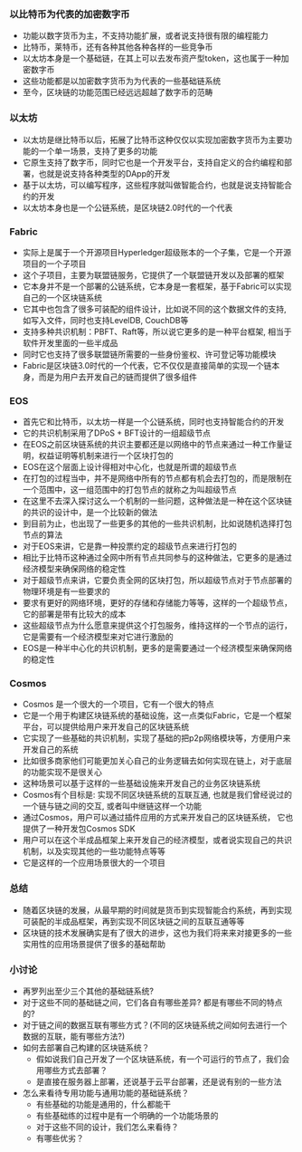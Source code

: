### 以比特币为代表的加密数字币

- 功能以数字货币为主，不支持功能扩展，或者说支持很有限的编程能力
- 比特币，莱特币，还有各种其他各种各样的一些竞争币
- 以太坊本身是一个基础链，在其上可以去发布资产型token，这也属于一种加密数字币
- 这些功能都是以加密数字货币为为代表的一些基础链系统
- 至今，区块链的功能范围已经远远超越了数字币的范畴

### 以太坊

- 以太坊是继比特币以后，拓展了比特币这种仅仅以实现加密数字货币为主要功能的一个单一场景，支持了更多的功能
- 它原生支持了数字币，同时它也是一个开发平台，支持自定义的合约编程和部署，也就是说支持各种类型的DApp的开发
- 基于以太坊，可以编写程序，这些程序就叫做智能合约，也就是说支持智能合约的开发
- 以太坊本身也是一个公链系统，是区块链2.0时代的一个代表

### Fabric

- 实际上是属于一个开源项目Hyperledger超级账本的一个子集，它是一个开源项目的一个子项目
- 这个子项目，主要为联盟链服务，它提供了一个联盟链开发以及部署的框架
- 它本身并不是一个部署的公链系统，它本身是一套框架，基于Fabric可以实现自己的一个区块链系统
- 它其中也包含了很多可装配的组件设计，比如说不同的这个数据文件的支持, 如写入文件，同时也支持LevelDB, CouchDB等
- 支持多种共识机制：PBFT、Raft等，所以说它更多的是一种平台框架, 相当于软件开发里面的一些半成品
- 同时它也支持了很多联盟链所需要的一些身份鉴权、许可登记等功能模块
- Fabric是区块链3.0时代的一个代表，它不仅仅是直接简单的实现一个链本身，而是为用户去开发自己的链而提供了很多组件

### EOS

- 首先它和比特币，以太坊一样是一个公链系统，同时也支持智能合约的开发
- 它的共识机制采用了DPoS + BFT设计的一组超级节点
- 在EOS之前区块链系统的共识主要都还是以网络中的节点来通过一种工作量证明，权益证明等机制来进行一个区块打包的
- EOS在这个层面上设计得相对中心化，也就是所谓的超级节点
- 在打包的过程当中，并不是网络中所有的节点都有机会去打包的，而是限制在一个范围中，这一组范围中的打包节点的就称之为叫超级节点
- 在这里不去深入探讨这么一个机制的一些问题，这种做法是一种在这个区块链的共识的设计中，是一个比较新的做法
- 到目前为止，也出现了一些更多的其他的一些共识机制，比如说随机选择打包节点的算法
- 对于EOS来讲，它是靠一种投票约定的超级节点来进行打包的
- 相比于比特币这种通过全网中所有节点共同参与的这种做法，它更多的是通过经济模型来确保网络的稳定性
- 对于超级节点来讲，它要负责全网的区块打包，所以超级节点对于节点部署的物理环境是有一些要求的
- 要求有更好的网络环境，更好的存储和存储能力等等，这样的一个超级节点，它的部署是带有比较大的成本
- 这些超级节点为什么愿意来提供这个打包服务，维持这样的一个节点的运行，它是需要有一个经济模型来对它进行激励的
- EOS是一种半中心化的共识机制，更多的是需要通过一个经济模型来确保网络的稳定性

### Cosmos

- Cosmos 是一个很大的一个项目，它有一个很大的特点
- 它是一个用于构建区块链系统的基础设施，这一点类似Fabric，它是一个框架平台，可以提供给用户来开发自己的区块链系统
- 它实现了一些基础的共识机制，实现了基础的把p2p网络模块等，方便用户来开发自己的系统
- 比如很多商家他们可能更加关心自己的业务逻辑去如何实现在链上，对于底层的功能实现不是很关心
- 这种场景可以基于这样的一些基础设施来开发自己的业务区块链系统
- Cosmos有个目标是: 实现不同区块链系统的互联互通, 也就是我们曾经说过的一个链与链之间的交互, 或者叫中继链这样一个功能
- 通过Cosmos，用户可以通过插件应用的方式来开发自己的区块链系统， 它也提供了一种开发包Cosmos SDK
- 用户可以在这个半成品框架上来开发自己的经济模型，或者说实现自己的共识机制，以及实现其他的一些功能特点等等
- 它是这样的一个应用场景很大的一个项目

### 总结

- 随着区块链的发展，从最早期的时间就是货币到实现智能合约系统，再到实现可装配的半成品框架，再到实现不同区块链之间的互联互通等等
- 区块链的技术发展确实是有了很大的进步，这也为我们将来来对接更多的一些实用性的应用场景提供了很多的基础帮助

### 小讨论

- 再罗列出至少三个其他的基础链系统? 
- 对于这些不同的基础链之间，它们各自有哪些差异? 都是有哪些不同的特点的?
- 对于链之间的数据互联有哪些方式？(不同的区块链系统之间如何去进行一个数据的互联，能有哪些方法?)
- 如何去部署自己构建的区块链系统？
    * 假如说我们自己开发了一个区块链系统，有一个可运行的节点了，我们会用哪些方式去部署？
    * 是直接在服务器上部署，还说基于云平台部署，还是说有别的一些方法
- 怎么来看待专用功能与通用功能的基础链系统？
    * 有些基础的功能是通用的，什么都能干
    * 有些基础练的过程中是有一个明确的一个功能场景的
    * 对于这些不同的设计，我们怎么来看待？
    * 有哪些优劣？